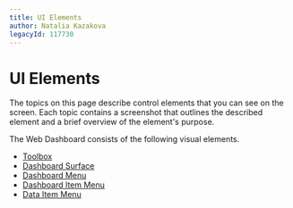 ```yaml
---
title: UI Elements
author: Natalia Kazakova
legacyId: 117730
---
```

# UI Elements
The topics on this page describe control elements that you can see on the screen. Each topic contains a screenshot that outlines the described element and a brief overview of the element's purpose.

The Web Dashboard consists of the following visual elements.
* [Toolbox](ui-elements/toolbox.md)
* [Dashboard Surface](ui-elements/dashboard-surface.md)
* [Dashboard Menu](ui-elements/dashboard-menu.md)
* [Dashboard Item Menu](ui-elements/dashboard-item-menu.md)
* [Data Item Menu](ui-elements/data-item-menu.md)
